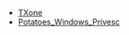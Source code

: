 - [TXone](https://s.itho.me/ccms_slides/2023/5/25/74bed7e6-e3b0-475b-ba07-bba34f4f2acd.pdf)
- [Potatoes_Windows_Privesc](https://jlajara.gitlab.io/Potatoes_Windows_Privesc)
